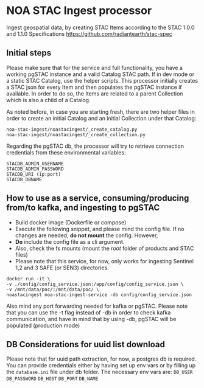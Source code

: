 # NOA STAC Ingest processor

Ingest geospatial data, by creating STAC Items according to the STAC 1.0.0 and 1.1.0 Specifications
https://github.com/radiantearth/stac-spec


## Initial steps

Please make sure that for the service and full functionality, you have a working pgSTAC instance and a valid Catalog STAC path. If in dev mode or a static STAC Catalog, use the helper scripts.
This processor initially creates a STAC json for every Item and then populates the pgSTAC instance if available. In order to do so, the Items are related to a parent Collection which is also a child of a Catalog.

As noted before, in case you are starting fresh, there are two helper files in order to create an initial
Catalog and an initial Collection under that Catalog:

```
noa-stac-ingest/noastacingest/_create_catalog.py
noa-stac-ingest/noastacingest/_create_collection.py
```

Regarding the pgSTAC db, the processor will try to retrieve connection credentials from
these environmental variables:

```
STACDB_ADMIN_USERNAME
STACDB_ADMIN_PASSWORD
STACDB_URI (ip:port)
STACDB_DBNAME
```

## How to use as a service, consuming/producing from/to kafka, and ingesting to pgSTAC

- Build docker image (Dockerfile or compose)  
- Execute the following snippet, and please mind the config file. If no changes are needed, **do not mount** the config. However,
- **Do** include the config file as a cli argument.
- Also, check the fs mounts (mount the _root_ folder of products and STAC files)
- Please note that this service, for now, only works for ingesting Sentinel 1,2 and 3 SAFE (or SEN3) directories.

```
docker run -it \
-v ./config/config_service.json:/app/config/config_service.json \
-v /mnt/data/poc/:/mnt/data/poc/ \
noastacingest noa-stac-ingest-service -db config/config_service.json
```

Also mind any port forwarding needed for kafka or pgSTAC.
Please note that you can use the -t flag instead of -db in order to check kafka communication,
and have in mind that by using -db, pgSTAC will be populated (production mode)

## DB Considerations for uuid list download

Please note that for uuid path extraction, for now, a postgres db is required.
You can provide credentials either by having set up env vars or by filling up the `database.ini` file under db folder.
The necessary env vars are:
`DB_USER`
`DB_PASSWORD`
`DB_HOST`
`DB_PORT`
`DB_NAME`
